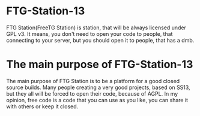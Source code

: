# FTG-Station-13
FTG Station(FreeTG Station) is station, that will be always licensed under GPL v3. It means, you don't need to open your code to people, that connecting to your server, but you should open it to people, that has a dmb.

# The main purpose of FTG-Station-13
The main purpose of FTG Station is to be a platform for a good closed source builds.
Many people creating a very good projects, based on SS13, but they all will be forced to open their code, because of AGPL. In my opinion, free code is a code that you can use as you like, you can share it with others or keep it closed. 
